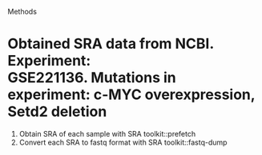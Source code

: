 Methods

Obtained SRA data from NCBI.
Experiment: 	
GSE221136. 
Mutations in experiment: c-MYC overexpression, Setd2 deletion
================================================================================================================================================================================
1. Obtain SRA of each sample with SRA toolkit::prefetch
2. Convert each SRA to fastq format with SRA toolkit::fastq-dump 
